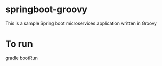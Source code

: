 # springboot-groovy

This is a sample Spring boot microservices application written in Groovy

# To run
gradle bootRun
